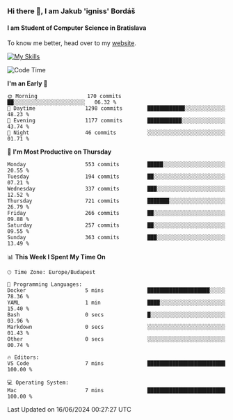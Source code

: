 ### Hi there 👋, I am Jakub 'igniss' Bordáš

#### I am Student of Computer Science in Bratislava
To know me better, head over to my [website](https://bordas.sk).

[![My Skills](https://skillicons.dev/icons?i=js,html,css,figma,svelte,java,kotlin,python,postgresql,typescript,nest,nodejs)](https://bordas.sk)


<!--START_SECTION:waka-->
![Code Time](http://img.shields.io/badge/Code%20Time-1%2C480%20hrs%2012%20mins-blue)

**I'm an Early 🐤** 

```text
🌞 Morning                170 commits         ██░░░░░░░░░░░░░░░░░░░░░░░   06.32 % 
🌆 Daytime                1298 commits        ████████████░░░░░░░░░░░░░   48.23 % 
🌃 Evening                1177 commits        ███████████░░░░░░░░░░░░░░   43.74 % 
🌙 Night                  46 commits          ░░░░░░░░░░░░░░░░░░░░░░░░░   01.71 % 
```
📅 **I'm Most Productive on Thursday** 

```text
Monday                   553 commits         █████░░░░░░░░░░░░░░░░░░░░   20.55 % 
Tuesday                  194 commits         ██░░░░░░░░░░░░░░░░░░░░░░░   07.21 % 
Wednesday                337 commits         ███░░░░░░░░░░░░░░░░░░░░░░   12.52 % 
Thursday                 721 commits         ███████░░░░░░░░░░░░░░░░░░   26.79 % 
Friday                   266 commits         ██░░░░░░░░░░░░░░░░░░░░░░░   09.88 % 
Saturday                 257 commits         ██░░░░░░░░░░░░░░░░░░░░░░░   09.55 % 
Sunday                   363 commits         ███░░░░░░░░░░░░░░░░░░░░░░   13.49 % 
```


📊 **This Week I Spent My Time On** 

```text
🕑︎ Time Zone: Europe/Budapest

💬 Programming Languages: 
Docker                   5 mins              ████████████████████░░░░░   78.36 % 
YAML                     1 min               ████░░░░░░░░░░░░░░░░░░░░░   15.40 % 
Bash                     0 secs              █░░░░░░░░░░░░░░░░░░░░░░░░   03.96 % 
Markdown                 0 secs              ░░░░░░░░░░░░░░░░░░░░░░░░░   01.43 % 
Other                    0 secs              ░░░░░░░░░░░░░░░░░░░░░░░░░   00.74 % 

🔥 Editors: 
VS Code                  7 mins              █████████████████████████   100.00 % 

💻 Operating System: 
Mac                      7 mins              █████████████████████████   100.00 % 
```


 Last Updated on 16/06/2024 00:27:27 UTC
<!--END_SECTION:waka-->
